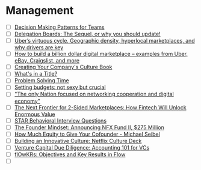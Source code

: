 # Management

- [ ] [Decision Making Patterns for Teams](http://www.andycleff.com/2016/02/decision-making-patterns-for-teams/)
- [ ] [Delegation Boards: The Sequel, or why you should update!](https://management30.com/blog/delegation-boards-the-sequel-or-why-you-should-update/)
- [ ] [Uber’s virtuous cycle. Geographic density, hyperlocal marketplaces, and why drivers are key](https://andrewchen.co/ubers-virtuous-cycle-5-important-reads-about-uber/)
- [ ] [How to build a billion dollar digital marketplace – examples from Uber, eBay, Craigslist, and more](https://andrewchen.co/how-to-build-a-billion-dollar-digital-marketplace-examples-from-uber-ebay-craigslist-and-more/)
- [ ] [Creating Your Company's Culture Book](https://mailchi.mp/management30/defining-your-companys-culture?e=32b47590fc)
- [ ] [What's in a Title?](https://mailchi.mp/management30/whats-in-a-name?e=32b47590fc)
- [ ] [Problem Solving Time](https://us6.campaign-archive.com/?u=38f755d573baf4cdcb1d04318&id=d4c4271248&e=32b47590fc)
- [ ] [Setting budgets: not sexy but crucial](https://octopusventures.com/insights-hub/insights/not-sexy-crucial-setting-budgets/)
- [ ] ["The only Nation focused on networking cooperation and digital economy"](https://asgardia.space/en/news/the-only-Nation-focused-on-networking-cooperation-and-digital-economy)
- [ ] [The Next Frontier for 2-Sided Marketplaces: How Fintech Will Unlock Enormous Value](https://www.nfx.com/post/fintech-enabled-marketplaces)
- [ ] [STAR Behavioral Interview Questions](https://www.notion.so/Management-041817a604a64d4c989a6200724984dc)
- [ ] [The Founder Mindset: Announcing NFX Fund II, $275 Million](https://www.nfx.com/post/announcing-nfx-fund-2)
- [ ] [How Much Equity to Give Your Cofounder - Michael Seibel](https://www.youtube.com/watch?v=9NhEBVPlJs4)
- [ ] [Building an Innovative Culture: Netflix Culture Deck](https://productsthatcount.com/resources/blog/building-an-innovative-culture-netflix-culture-deck/)
- [ ] [Venture Capital Due Diligence: Accounting 101 for VCs](https://medium.com/vcdium/venture-capital-due-diligence-accounting-101-for-vcs-6355f40c950c)
- [ ] [flOwKRs: Objectives and Key Results in Flow](https://shiftup.work/flowkrs/)
- [ ] []()

